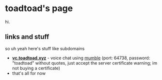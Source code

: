 # toadtoad's page

hi. 

## links and stuff

so uh yeah here's stuff like subdomains

- **[vc.toadtoad.xyz](vc.toadtoad.xyz)** - voice chat using [mumble](https://www.mumble.info/) (port: 64738, password: "toadtoad" without quotes, just accept the server certificate warning; im not buying a certificate)
- that's all for now